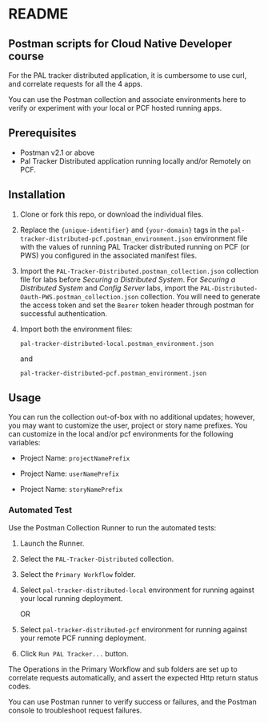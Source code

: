 # README

## Postman scripts for Cloud Native Developer course

For the PAL tracker distributed application, it is cumbersome
to use curl, and correlate requests for all the 4 apps.

You can use the Postman collection and associate environments
here to verify or experiment with your local or PCF hosted
running apps.

## Prerequisites

-   Postman v2.1 or above
-   Pal Tracker Distributed application running locally and/or
    Remotely on PCF.

## Installation

1.  Clone or fork this repo, or download the individual files.

1.  Replace the `{unique-identifier}` and `{your-domain}`
    tags in the `pal-tracker-distributed-pcf.postman_environment.json`
    environment file with the values of running PAL Tracker distributed running on PCF (or PWS) you configured
    in the associated manifest files.

1.  Import the `PAL-Tracker-Distributed.postman_collection.json`
    collection file for labs before *Securing a Distributed System*.
    For *Securing a Distributed System* and *Config Server* labs,
    import the `PAL-Distributed-Oauth-PWS.postman_collection.json`
    collection.
    You will need to generate the access token and set the `Bearer`
    token header through postman for successful authentication.

1.  Import both the environment files:

    `pal-tracker-distributed-local.postman_environment.json`

    and

    `pal-tracker-distributed-pcf.postman_environment.json`

## Usage

You can run the collection out-of-box with no additional
updates; however, you may want to customize the user, project
or story name prefixes.
You can customize in the local and/or pcf environments
for the following variables:

-   Project Name:
    `projectNamePrefix`

-   Project Name:
    `userNamePrefix`

-   Project Name:
    `storyNamePrefix`

### Automated Test

Use the Postman Collection Runner to run the automated tests:

1.  Launch the Runner.

1.  Select the `PAL-Tracker-Distributed` collection.

1.  Select the `Primary Workflow` folder.

1.  Select `pal-tracker-distributed-local` environment for running
    against your local running deployment.

    OR

1.  Select `pal-tracker-distributed-pcf` environment for running
    against your remote PCF running deployment.

1.  Click `Run PAL Tracker...` button.

The Operations in the Primary Workflow and sub folders are set up
to correlate requests automatically, and assert the expected
Http return status codes.

You can use Postman runner to verify success or failures, and the
Postman console to troubleshoot request failures.